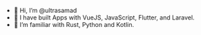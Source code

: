 - 👋 Hi, I’m @ultrasamad
- 👀 I have built Apps with VueJS, JavaScript, Flutter, and Laravel.
- 🌱 I’m familiar with Rust, Python and Kotlin.


<!---
ultrasamad/ultrasamad is a ✨ special ✨ repository because its `README.md` (this file) appears on your GitHub profile.
You can click the Preview link to take a look at your changes.
--->
